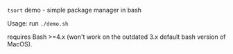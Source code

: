 `tsort` demo - simple package manager in bash  

Usage: run `./demo.sh`

requires Bash >=4.x (won't work on the outdated 3.x default bash version of MacOS).
